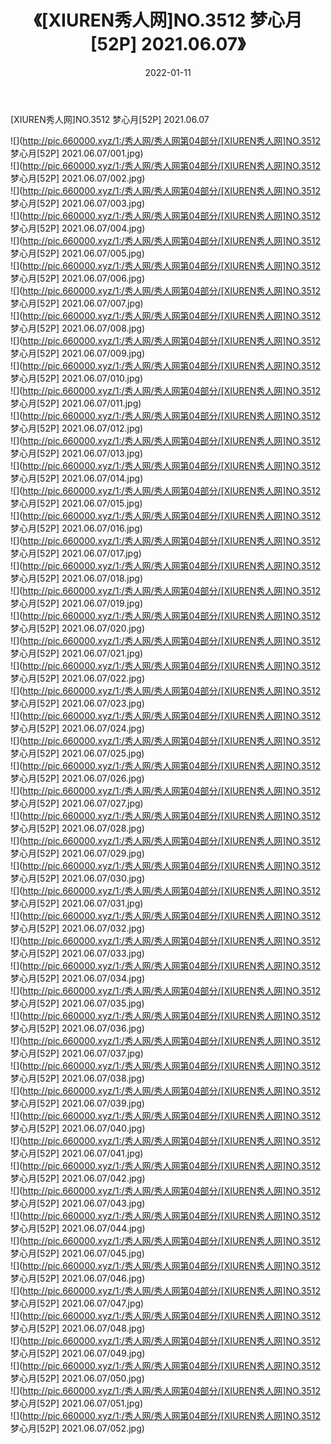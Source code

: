 ﻿---
layout: post
title:  《[XIUREN秀人网]NO.3512 梦心月[52P] 2021.06.07》
date:   2022-01-11
img: http://pic.660000.xyz/1:/秀人网/秀人网第04部分/[XIUREN秀人网]NO.3512 梦心月[52P] 2021.06.07/000.jpg
categories: [美女, 清纯, 唯美]
---

[XIUREN秀人网]NO.3512 梦心月[52P] 2021.06.07

 ![](http://pic.660000.xyz/1:/秀人网/秀人网第04部分/[XIUREN秀人网]NO.3512 梦心月[52P] 2021.06.07/001.jpg) <br>![](http://pic.660000.xyz/1:/秀人网/秀人网第04部分/[XIUREN秀人网]NO.3512 梦心月[52P] 2021.06.07/002.jpg) <br>![](http://pic.660000.xyz/1:/秀人网/秀人网第04部分/[XIUREN秀人网]NO.3512 梦心月[52P] 2021.06.07/003.jpg) <br>![](http://pic.660000.xyz/1:/秀人网/秀人网第04部分/[XIUREN秀人网]NO.3512 梦心月[52P] 2021.06.07/004.jpg) <br>![](http://pic.660000.xyz/1:/秀人网/秀人网第04部分/[XIUREN秀人网]NO.3512 梦心月[52P] 2021.06.07/005.jpg) <br>![](http://pic.660000.xyz/1:/秀人网/秀人网第04部分/[XIUREN秀人网]NO.3512 梦心月[52P] 2021.06.07/006.jpg) <br>![](http://pic.660000.xyz/1:/秀人网/秀人网第04部分/[XIUREN秀人网]NO.3512 梦心月[52P] 2021.06.07/007.jpg) <br>![](http://pic.660000.xyz/1:/秀人网/秀人网第04部分/[XIUREN秀人网]NO.3512 梦心月[52P] 2021.06.07/008.jpg) <br>![](http://pic.660000.xyz/1:/秀人网/秀人网第04部分/[XIUREN秀人网]NO.3512 梦心月[52P] 2021.06.07/009.jpg) <br>![](http://pic.660000.xyz/1:/秀人网/秀人网第04部分/[XIUREN秀人网]NO.3512 梦心月[52P] 2021.06.07/010.jpg) <br>![](http://pic.660000.xyz/1:/秀人网/秀人网第04部分/[XIUREN秀人网]NO.3512 梦心月[52P] 2021.06.07/011.jpg) <br>![](http://pic.660000.xyz/1:/秀人网/秀人网第04部分/[XIUREN秀人网]NO.3512 梦心月[52P] 2021.06.07/012.jpg) <br>![](http://pic.660000.xyz/1:/秀人网/秀人网第04部分/[XIUREN秀人网]NO.3512 梦心月[52P] 2021.06.07/013.jpg) <br>![](http://pic.660000.xyz/1:/秀人网/秀人网第04部分/[XIUREN秀人网]NO.3512 梦心月[52P] 2021.06.07/014.jpg) <br>![](http://pic.660000.xyz/1:/秀人网/秀人网第04部分/[XIUREN秀人网]NO.3512 梦心月[52P] 2021.06.07/015.jpg) <br>![](http://pic.660000.xyz/1:/秀人网/秀人网第04部分/[XIUREN秀人网]NO.3512 梦心月[52P] 2021.06.07/016.jpg) <br>![](http://pic.660000.xyz/1:/秀人网/秀人网第04部分/[XIUREN秀人网]NO.3512 梦心月[52P] 2021.06.07/017.jpg) <br>![](http://pic.660000.xyz/1:/秀人网/秀人网第04部分/[XIUREN秀人网]NO.3512 梦心月[52P] 2021.06.07/018.jpg) <br>![](http://pic.660000.xyz/1:/秀人网/秀人网第04部分/[XIUREN秀人网]NO.3512 梦心月[52P] 2021.06.07/019.jpg) <br>![](http://pic.660000.xyz/1:/秀人网/秀人网第04部分/[XIUREN秀人网]NO.3512 梦心月[52P] 2021.06.07/020.jpg) <br>![](http://pic.660000.xyz/1:/秀人网/秀人网第04部分/[XIUREN秀人网]NO.3512 梦心月[52P] 2021.06.07/021.jpg) <br>![](http://pic.660000.xyz/1:/秀人网/秀人网第04部分/[XIUREN秀人网]NO.3512 梦心月[52P] 2021.06.07/022.jpg) <br>![](http://pic.660000.xyz/1:/秀人网/秀人网第04部分/[XIUREN秀人网]NO.3512 梦心月[52P] 2021.06.07/023.jpg) <br>![](http://pic.660000.xyz/1:/秀人网/秀人网第04部分/[XIUREN秀人网]NO.3512 梦心月[52P] 2021.06.07/024.jpg) <br>![](http://pic.660000.xyz/1:/秀人网/秀人网第04部分/[XIUREN秀人网]NO.3512 梦心月[52P] 2021.06.07/025.jpg) <br>![](http://pic.660000.xyz/1:/秀人网/秀人网第04部分/[XIUREN秀人网]NO.3512 梦心月[52P] 2021.06.07/026.jpg) <br>![](http://pic.660000.xyz/1:/秀人网/秀人网第04部分/[XIUREN秀人网]NO.3512 梦心月[52P] 2021.06.07/027.jpg) <br>![](http://pic.660000.xyz/1:/秀人网/秀人网第04部分/[XIUREN秀人网]NO.3512 梦心月[52P] 2021.06.07/028.jpg) <br>![](http://pic.660000.xyz/1:/秀人网/秀人网第04部分/[XIUREN秀人网]NO.3512 梦心月[52P] 2021.06.07/029.jpg) <br>![](http://pic.660000.xyz/1:/秀人网/秀人网第04部分/[XIUREN秀人网]NO.3512 梦心月[52P] 2021.06.07/030.jpg) <br>![](http://pic.660000.xyz/1:/秀人网/秀人网第04部分/[XIUREN秀人网]NO.3512 梦心月[52P] 2021.06.07/031.jpg) <br>![](http://pic.660000.xyz/1:/秀人网/秀人网第04部分/[XIUREN秀人网]NO.3512 梦心月[52P] 2021.06.07/032.jpg) <br>![](http://pic.660000.xyz/1:/秀人网/秀人网第04部分/[XIUREN秀人网]NO.3512 梦心月[52P] 2021.06.07/033.jpg) <br>![](http://pic.660000.xyz/1:/秀人网/秀人网第04部分/[XIUREN秀人网]NO.3512 梦心月[52P] 2021.06.07/034.jpg) <br>![](http://pic.660000.xyz/1:/秀人网/秀人网第04部分/[XIUREN秀人网]NO.3512 梦心月[52P] 2021.06.07/035.jpg) <br>![](http://pic.660000.xyz/1:/秀人网/秀人网第04部分/[XIUREN秀人网]NO.3512 梦心月[52P] 2021.06.07/036.jpg) <br>![](http://pic.660000.xyz/1:/秀人网/秀人网第04部分/[XIUREN秀人网]NO.3512 梦心月[52P] 2021.06.07/037.jpg) <br>![](http://pic.660000.xyz/1:/秀人网/秀人网第04部分/[XIUREN秀人网]NO.3512 梦心月[52P] 2021.06.07/038.jpg) <br>![](http://pic.660000.xyz/1:/秀人网/秀人网第04部分/[XIUREN秀人网]NO.3512 梦心月[52P] 2021.06.07/039.jpg) <br>![](http://pic.660000.xyz/1:/秀人网/秀人网第04部分/[XIUREN秀人网]NO.3512 梦心月[52P] 2021.06.07/040.jpg) <br>![](http://pic.660000.xyz/1:/秀人网/秀人网第04部分/[XIUREN秀人网]NO.3512 梦心月[52P] 2021.06.07/041.jpg) <br>![](http://pic.660000.xyz/1:/秀人网/秀人网第04部分/[XIUREN秀人网]NO.3512 梦心月[52P] 2021.06.07/042.jpg) <br>![](http://pic.660000.xyz/1:/秀人网/秀人网第04部分/[XIUREN秀人网]NO.3512 梦心月[52P] 2021.06.07/043.jpg) <br>![](http://pic.660000.xyz/1:/秀人网/秀人网第04部分/[XIUREN秀人网]NO.3512 梦心月[52P] 2021.06.07/044.jpg) <br>![](http://pic.660000.xyz/1:/秀人网/秀人网第04部分/[XIUREN秀人网]NO.3512 梦心月[52P] 2021.06.07/045.jpg) <br>![](http://pic.660000.xyz/1:/秀人网/秀人网第04部分/[XIUREN秀人网]NO.3512 梦心月[52P] 2021.06.07/046.jpg) <br>![](http://pic.660000.xyz/1:/秀人网/秀人网第04部分/[XIUREN秀人网]NO.3512 梦心月[52P] 2021.06.07/047.jpg) <br>![](http://pic.660000.xyz/1:/秀人网/秀人网第04部分/[XIUREN秀人网]NO.3512 梦心月[52P] 2021.06.07/048.jpg) <br>![](http://pic.660000.xyz/1:/秀人网/秀人网第04部分/[XIUREN秀人网]NO.3512 梦心月[52P] 2021.06.07/049.jpg) <br>![](http://pic.660000.xyz/1:/秀人网/秀人网第04部分/[XIUREN秀人网]NO.3512 梦心月[52P] 2021.06.07/050.jpg) <br>![](http://pic.660000.xyz/1:/秀人网/秀人网第04部分/[XIUREN秀人网]NO.3512 梦心月[52P] 2021.06.07/051.jpg) <br>![](http://pic.660000.xyz/1:/秀人网/秀人网第04部分/[XIUREN秀人网]NO.3512 梦心月[52P] 2021.06.07/052.jpg) <br>